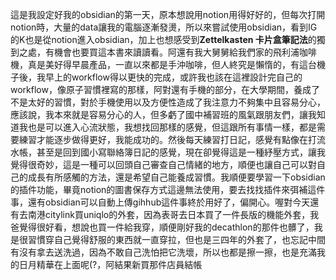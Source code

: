這是我設定好我的obsidian的第一天，原本想說用notion用得好好的，但每次打開notion時，大量的data讓我的電腦逐漸發燙，所以來嘗試使用obsidian，看到IG的K也是從notion進入obsidian，加上也想感受到**Zettelkasten 卡片盒筆記法**的獨到之處，有機會也要買這本書來讀讀看。阿還有我大舅舅給我們家的飛利浦咖啡機，真是美好得早晨產品，一直以來都是手沖咖啡，但人終究是懶惰的，有這台機子後，我早上的workflow得以更快的完成，或許我也該在這裡設計完自己的workflow，像原子習慣裡寫的那樣，阿對還有手機的部分，在大學期間，養成了不是太好的習慣，對於手機使用以及方便性造成了我注意力不夠集中且容易分心，應該說，我本來就是容易分心的人，但多虧了國中補習班的風氣跟朋友們，讓我知道我也是可以進入心流狀態，我想找回那樣的感覺，但這跟所有事情一樣，都是需要練習才能逐步做得更好，我能成功的。然後每天練習打日記，感覺有點像在打流水帳，甚至是回到國小寫聯絡簿日記的感覺，現在卻覺得這是一種紓壓方式，讓我覺得很奇妙，這是一種可以回頭自己審查自己情緒的地方，順便也讓自己可以對自己的成長有所感觸的方法，還是希望自己能養成習慣。我順便要學習一下obsidian的插件功能，畢竟notion的圖書保存方式這邊無法使用，要去找找插件來弭補這件事，還有obsidian可以自動上傳gihhub這件事終於用好了，偏開心。喔對今天還有去南港citylink買uniqlo的外套，因為表哥去日本買了一件長版的機能外套，我爸覺得很好看，想說也買一件給我穿，順便剛好我的decathlon的那件也髒了，我是很習慣穿自己覺得舒服的東西就一直穿拉，但也是三四年的外套了，也忘記中間有沒有拿去送洗過，因為不敢自己洗怕把它洗壞，所以也都是擦一擦，也是充滿我的日月精華在上面呢(?，阿結果新買那件店員結帳